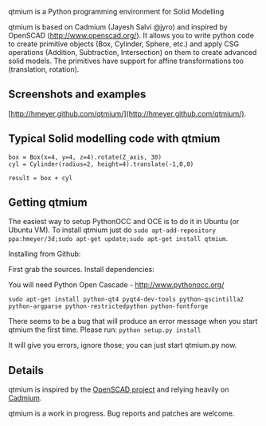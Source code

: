 qtmium is a Python programming environment for Solid Modelling

qtmium is based on Cadmium (Jayesh Salvi @jyro) and inspired by OpenSCAD (http://www.openscad.org/). It allows you to write python code to create primitive objects (Box, Cylinder, Sphere, etc.) and apply CSG operations (Addition, Subtraction, Intersection) on them to create advanced solid models. The primitives have support for affine transformations too (translation, rotation).

Screenshots and examples
------------------------
[http://hmeyer.github.com/qtmium/](http://hmeyer.github.com/qtmium/).

Typical Solid modelling code with qtmium
------------------------------------------
    box = Box(x=4, y=4, z=4).rotate(Z_axis, 30)
    cyl = Cylinder(radius=2, height=4).translate(-1,0,0)

    result = box + cyl

Getting qtmium
---------------------------

The easiest way to setup PythonOCC and OCE is to do it in Ubuntu (or Ubuntu VM). 
To install qtmium just do `sudo apt-add-repository ppa:hmeyer/3d;sudo apt-get update;sudo apt-get install qtmium`.

Installing from Github:

First grab the sources.
Install dependencies:

You will need Python Open Cascade - http://www.pythonocc.org/

`sudo apt-get install python-qt4 pyqt4-dev-tools python-qscintilla2 python-argparse python-restrictedpython python-fontforge`


There seems to be a bug that will produce an error message when you start qtmium the first time. 
Please run:
`python setup.py install`

It will give you errors, ignore those; you can just start qtmium.py now.



Details
--------------------------
qtmium is inspired by the [OpenSCAD project](http://www.openscad.org/) and relying heavily on [Cadmium](http://http://jayesh3.github.com/cadmium/).

qtmium is a work in progress. Bug reports and patches are welcome.

